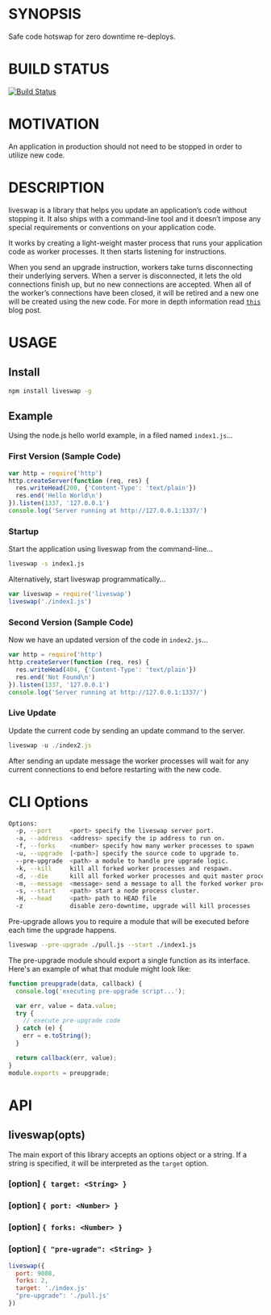 # SYNOPSIS
Safe code hotswap for zero downtime re-deploys.

# BUILD STATUS
[![Build Status](http://img.shields.io/travis/hij1nx/skipfile.svg?style=flat)](https://travis-ci.org/hij1nx/skipfile)

# MOTIVATION
An application in production should not need to be stopped in order to
utilize new code.

# DESCRIPTION
liveswap is a library that helps you update an application’s code without stopping it.
It also ships with a command-line tool and it doesn’t impose any special requirements
or conventions on your application code.

It works by creating a light-weight master process that runs your application code as
worker processes. It then starts listening for instructions.

When you send an upgrade instruction, workers take turns disconnecting their underlying
servers. When a server is disconnected, it lets the old connections finish up, but no
new connections are accepted. When all of the worker’s connections have been closed, it
will be retired and a new one will be created using the new code. For more in depth
information read [`this`][0] blog post.

# USAGE

## Install
```bash
npm install liveswap -g
```

## Example
Using the node.js hello world example, in a filed named `index1.js`...

### First Version (Sample Code)
```js
var http = require('http')
http.createServer(function (req, res) {
  res.writeHead(200, {'Content-Type': 'text/plain'})
  res.end('Hello World\n')
}).listen(1337, '127.0.0.1')
console.log('Server running at http://127.0.0.1:1337/')
```

### Startup
Start the application using liveswap from the command-line...

```bash
liveswap -s index1.js
```
Alternatively, start liveswap programmatically...

```js
var liveswap = require('liveswap')
liveswap('./index1.js')
```

### Second Version (Sample Code)
Now we have an updated version of the code in `index2.js`...

```js
var http = require('http')
http.createServer(function (req, res) {
  res.writeHead(404, {'Content-Type': 'text/plain'})
  res.end('Not Found\n')
}).listen(1337, '127.0.0.1')
console.log('Server running at http://127.0.0.1:1337/')
```

### Live Update
Update the current code by sending an update command to the server.

```js
liveswap -u ./index2.js
```

After sending an update message the worker processes will wait for
any current connections to end before restarting with the new code.

# CLI Options

```bash
Options:
  -p, --port     <port> specify the liveswap server port.                      [default: 3000]
  -a, --address  <address> specify the ip address to run on.                   [default: "127.0.0.1"]
  -f, --forks    <number> specify how many worker processes to spawn           [default: 2]
  -u, --upgrade  [<path>] specify the source code to upgrade to.
  --pre-upgrade  <path> a module to handle pre upgrade logic.
  -k, --kill     kill all forked worker processes and respawn.
  -d, --die      kill all forked worker processes and quit master process.
  -m, --message  <message> send a message to all the forked worker processes.
  -s, --start    <path> start a node process cluster.
  -H, --head     <path> path to HEAD file
  -z             disable zero-downtime, upgrade will kill processes
```

Pre-upgrade allows you to require a module that will be executed before each
time the upgrade happens.

```bash
liveswap --pre-upgrade ./pull.js --start ./index1.js
```

The pre-upgrade module should export a single function as its interface.
Here's an example of what that module might look like:

```js
function preupgrade(data, callback) {
  console.log('executing pre-upgrade script...');

  var err, value = data.value;
  try {
    // execute pre-upgrade code
  } catch (e) {
    err = e.toString();
  }

  return callback(err, value);
}
module.exports = preupgrade;
```

# API

## liveswap(opts)
The main export of this library accepts an options object or a string. If a
string is specified, it will be interpreted as the `target` option.

### [option] `{ target: <String> }`

### [option] `{ port: <Number> }`

### [option] `{ forks: <Number> }`

### [option] `{ "pre-ugrade": <String> }`

```js
liveswap({
  port: 9008,
  forks: 2,
  target: './index.js'
  "pre-upgrade": './pull.js'
})
```

[0]:https://medium.com/node-js-javascript/f00ce09abb77
